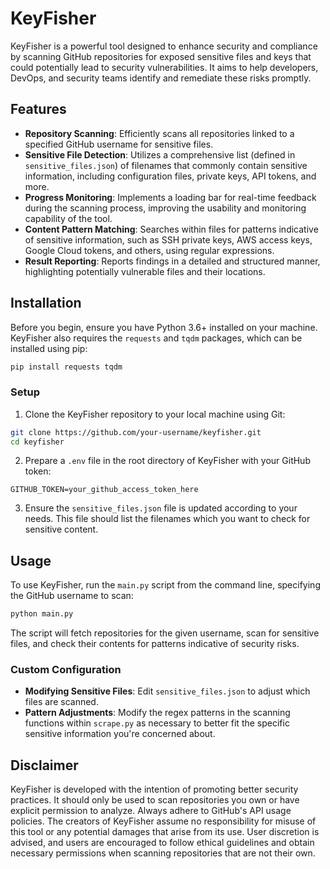 # KeyFisher

KeyFisher is a powerful tool designed to enhance security and compliance by scanning GitHub repositories for exposed sensitive files and keys that could potentially lead to security vulnerabilities. It aims to help developers, DevOps, and security teams identify and remediate these risks promptly.

## Features

- **Repository Scanning**: Efficiently scans all repositories linked to a specified GitHub username for sensitive files.
- **Sensitive File Detection**: Utilizes a comprehensive list (defined in `sensitive_files.json`) of filenames that commonly contain sensitive information, including configuration files, private keys, API tokens, and more.
- **Progress Monitoring**: Implements a loading bar for real-time feedback during the scanning process, improving the usability and monitoring capability of the tool.
- **Content Pattern Matching**: Searches within files for patterns indicative of sensitive information, such as SSH private keys, AWS access keys, Google Cloud tokens, and others, using regular expressions.
- **Result Reporting**: Reports findings in a detailed and structured manner, highlighting potentially vulnerable files and their locations.

## Installation

Before you begin, ensure you have Python 3.6+ installed on your machine. KeyFisher also requires the `requests` and `tqdm` packages, which can be installed using pip:

```sh
pip install requests tqdm
```

### Setup

1. Clone the KeyFisher repository to your local machine using Git:

```sh
git clone https://github.com/your-username/keyfisher.git
cd keyfisher
```

2. Prepare a `.env` file in the root directory of KeyFisher with your GitHub token:

```plaintext
GITHUB_TOKEN=your_github_access_token_here
```

3. Ensure the `sensitive_files.json` file is updated according to your needs. This file should list the filenames which you want to check for sensitive content.

## Usage

To use KeyFisher, run the `main.py` script from the command line, specifying the GitHub username to scan:

```sh
python main.py
```

The script will fetch repositories for the given username, scan for sensitive files, and check their contents for patterns indicative of security risks.

### Custom Configuration

- **Modifying Sensitive Files**: Edit `sensitive_files.json` to adjust which files are scanned.
- **Pattern Adjustments**: Modify the regex patterns in the scanning functions within `scrape.py` as necessary to better fit the specific sensitive information you're concerned about.

## Disclaimer

KeyFisher is developed with the intention of promoting better security practices. It should only be used to scan repositories you own or have explicit permission to analyze. Always adhere to GitHub's API usage policies. The creators of KeyFisher assume no responsibility for misuse of this tool or any potential damages that arise from its use. User discretion is advised, and users are encouraged to follow ethical guidelines and obtain necessary permissions when scanning repositories that are not their own.
